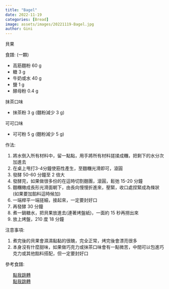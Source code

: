 ```yaml
---
title: "Bagel"
date: 2022-11-19
categories: [Bread]
image: assets/images/20221119-Bagel.jpg
author: Gini
---
```

貝果

食譜: (一顆)
- 高筋麵粉 60 g
- 糖 3 g
- 牛奶或水 40 g
- 鹽 1 g
- 酵母粉 0.4 g

抹茶口味
- 抹茶粉 3 g (麵粉減少 3 g)

可可口味
- 可可粉 5 g (麵粉減少 5 g)

作法:
1. 將水倒入所有材料中，留一點點，用手將所有材料搓揉成糰，把剩下的水分次加進去
2. 在桌上甩打3-4分鐘使筋性產生，至麵糰光滑即可，滾圓
3. 發酵 50-60 分鐘至 2 倍大
4. 發酵完，如果做很多份的在這時切割麵團，滾圓，鬆弛 15-20 分鐘
5. 麵糰橄成長形光滑面朝下，由長向慢慢折進來，壓緊，收口處捏緊成為條狀(如果要加餡料這時候加)
6. 一端桿平一端搓細，接起來，一定要封好口
7. 再發酵 30 分鐘
8. 煮一鍋糖水，把貝果放進去(連著烤盤紙)，一面約 15 秒再撈出來
9. 放上烤盤，210 度 18 分鐘

注意事項:
1. 煮完後的貝果會濕濕黏黏的很醜，完全正常，烤完後會漂亮很多
2. 本身沒有什麼甜味，如果做巧克力或抹茶口味會有一點微苦，中間可以包進巧克力或其他餡料搭配，但一定要封好口

<p style="overflow-wrap: anywhere;">參考食譜:</p>
<ul style="list-style: none;">
    <li><a href="https://caroleasylife.blogspot.com/2016/01/bagel.html" target="_blank">點我跳轉</a></li>
    <li><a href="https://caroleasylife.blogspot.com/2018/08/blog-post_27.html" target="_blank">點我跳轉</a></li>
</ul>
